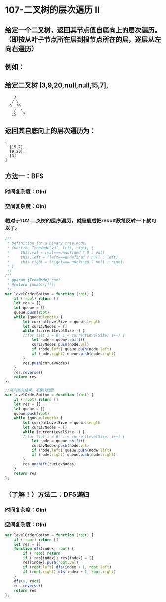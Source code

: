 # 107-二叉树的层次遍历 II

## 给定一个二叉树，返回其节点值自底向上的层次遍历。（即按从叶子节点所在层到根节点所在的层，逐层从左向右遍历）

## 例如：

## 给定二叉树 [3,9,20,null,null,15,7],

```
    3
   / \
  9  20
    /  \
   15   7
```

## 返回其自底向上的层次遍历为：

```
[
  [15,7],
  [9,20],
  [3]
]
```



## 方法一：BFS

### 时间复杂度：O(n)

### 空间复杂度：O(n)

### 相对于102.二叉树的层序遍历，就是最后把result数组反转一下就可以了。

```javascript
/**
 * Definition for a binary tree node.
 * function TreeNode(val, left, right) {
 *     this.val = (val===undefined ? 0 : val)
 *     this.left = (left===undefined ? null : left)
 *     this.right = (right===undefined ? null : right)
 * }
 */
/**
 * @param {TreeNode} root
 * @return {number[][]}
 */
var levelOrderBottom = function (root) {
    if (!root) return []
    let res = []
    let queue = []
    queue.push(root)
    while (queue.length) {
        let currentLevelSize = queue.length
        let curLevNodes = []
        while (currentLevelSize--) {
        //for (let i = 0; i < currentLevelSize; i++) {
            let node = queue.shift()
            curLevNodes.push(node.val)
            if (node.left) queue.push(node.left)
            if (node.right) queue.push(node.right)
        }
        res.push(curLevNodes)
    }
    res.reverse()
    return res
};

//反向装入结果，不翻转数组
var levelOrderBottom = function (root) {
    if (!root) return []
    let res = []
    let queue = []
    queue.push(root)
    while (queue.length) {
        let currentLevelSize = queue.length
        let curLevNodes = []
        while (currentLevelSize--) {
        //for (let i = 0; i < currentLevelSize; i++) {
            let node = queue.shift()
            curLevNodes.push(node.val)
            if (node.left) queue.push(node.left)
            if (node.right) queue.push(node.right)
        }
        res.unshift(curLevNodes)
    }
    return res
};
```



## （了解！）方法二：DFS递归

### 时间复杂度：O(n)

### 空间复杂度：O(n)

```javascript
var levelOrderBottom = function (root) {
    if (!root) return []
    let res = []
    function dfs(index, root) {
        if (!root) return
        if (!res[index]) res[index] = []
        res[index].push(root.val)
        if (root.left) dfs(index + 1, root.left)
        if (root.right) dfs(index + 1, root.right)
    }
    dfs(0, root)
    res.reverse()
    return res
};
```

